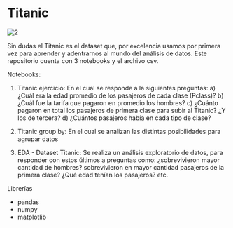 # Titanic

![2](https://user-images.githubusercontent.com/86261762/197585477-a58d5c2f-de0e-498d-81ea-055fe0a3e338.png)


Sin dudas el Titanic es el dataset que, por excelencia usamos por primera vez para aprender y adentrarnos al mundo del análisis de datos. 
Este repositorio cuenta con 3 notebooks y el archivo csv. 

Notebooks: 

1) Titanic ejercicio: 
En el cual se responde a la siguientes preguntas: 
a) ¿Cuál era la edad promedio de los pasajeros de cada clase (Pclass)?
b) ¿Cuál fue la tarifa que pagaron en promedio los hombres?
c) ¿Cuánto pagaron en total los pasajeros de primera clase para subir al Titanic? ¿Y los de tercera?
d) ¿Cuántos pasajeros había en cada tipo de clase?

2) Titanic group by: 
En el cual se analizan las distintas posibilidades para agrupar datos 


3) EDA - Dataset Titanic: 
Se realiza un análisis exploratorio de datos, para responder con estos últimos  a preguntas como: ¿sobrevivieron mayor cantidad de hombres? sobrevivieron en mayor cantidad pasajeros de la primera clase? ¿Qué edad tenían los pasajeros? etc.


Librerías
- pandas
- numpy
- matplotlib
